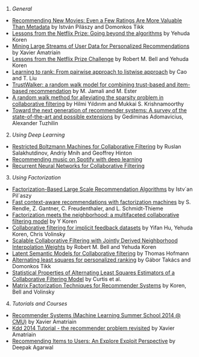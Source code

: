 1. *General*
  * [Recommending New Movies: Even a Few Ratings Are More Valuable Than Metadata](http://dl.acm.org/citation.cfm?id=1639731) by István Pilászy and Domonkos Tikk
  * [Lessons from the Netflix Prize: Going beyond the algorithms](http://workshop.ee.technion.ac.il/upload/Events/MachineLearning/Nflx_Technion_ML_Day.pdf) by Yehuda Koren
  * [Mining Large Streams of User Data for Personalized Recommendations](http://www.sigkdd.org/sites/default/files/issues/14-2-2012-12/V14-02-05-Amatriain.pdf) by Xavier Amatriain
  * [Lessons from the Netflix Prize Challenge](http://public.research.att.com/~volinsky/netflix/sigkddexp.pdf) by Robert M. Bell and Yehuda Koren
  * [Learning to rank: From pairwise approach to listwise approach](http://www.machinelearning.org/proceedings/icml2007/papers/139.pdf) by Cao and T. Liu
  * [TrustWalker: a random walk model for combining trust-based and item-based recommendation](http://dl.acm.org/citation.cfm?id=1557067) by M. Jamali and M. Ester
  * [A random walk method for alleviating the sparsity problem in collaborative filtering](http://dl.acm.org/citation.cfm?id=1454031) by Hilmi Yıldırım and Mukkai S. Krishnamoorthy
  * [Toward the next generation of recommender systems: A survey of the state-of-the-art and possible extensions](http://citeseerx.ist.psu.edu/viewdoc/summary?doi=10.1.1.107.2790) by Gediminas Adomavicius, Alexander Tuzhilin

2. *Using Deep Learning*
  * [Restricted Boltzmann Machines for Collaborative Filtering](http://www.cs.toronto.edu/~rsalakhu/papers/rbmcf.pdf) by Ruslan Salakhutdinov, Andriy Mnih and Geoffrey Hinton
  * [Recommending music on Spotify with deep learning](http://benanne.github.io/2014/08/05/spotify-cnns.html)
  * [Recurrent Neural Networks for Collaborative Filtering](http://erikbern.com/2014/06/28/recurrent-neural-networks-for-collaborative-filtering/)

3. *Using Factorization*
  * [Factorization-Based Large Scale Recommendation Algorithms](http://www.omikk.bme.hu/collections/phd/Villamosmernoki_es_Informatikai_Kar/2010/Pilaszy_Istvan/tezis_eng.pdf) by Istv´an Pil´aszy
  * [Fast context-aware recommendations with factorization machines](http://dl.acm.org/citation.cfm?id=2010002) by S. Rendle, Z. Gantner, C. Freudenthaler, and L. Schmidt-Thieme
  * [Factorization meets the neighborhood: a multifaceted collaborative filtering model](http://citeseerx.ist.psu.edu/viewdoc/summary?doi=10.1.1.218.1031) by Y Koren
  * [Collaborative filtering for implicit feedback datasets](http://citeseerx.ist.psu.edu/viewdoc/summary?doi=10.1.1.167.5120) by Yifan Hu, Yehuda Koren, Chris Volinsky
  * [Scalable Collaborative Filtering with Jointly Derived Neighborhood Interpolation Weights](http://public.research.att.com/~volinsky/netflix/BellKorICDM07.pdf) by Robert M. Bell and Yehuda Koren
  * [Latent Semantic Models for Collaborative filtering](http://citeseerx.ist.psu.edu/viewdoc/summary?doi=10.1.1.331.3636) by Thomas Hofmann
  * [Alternating least squares for personalized ranking](http://dl.acm.org/citation.cfm?id=2365972) by Gábor Takács and Domonkos Tikk
  * [Statistical Properties of Alternating Least Squares Estimators of a Collaborative Filtering Model](http://userpages.umbc.edu/~gobbert/papers/CurtisUMBCReview2011.pdf) by Curtis et al.
  * [Matrix Factorization Techniques for Recommender Systems](http://www2.research.att.com/~volinsky/papers/ieeecomputer.pdf) by Koren, Bell and Volinsky

4. *Tutorials and Courses*
  * [Recommender Systems (Machine Learning Summer School 2014 @ CMU)](http://www.slideshare.net/xamat/recommender-systems-machine-learning-summer-school-2014-cmu) by Xavier Amatriain
  * [Kdd 2014 Tutorial - the recommender problem revisited](http://www.slideshare.net/xamat/kdd-2014-tutorial-the-recommender-problem-revisited) by Xavier Amatriain
  * [Recommending Items to Users: An Explore Exploit Perspective](http://www.ueo-workshop.com/wp-content/uploads/2013/10/UEO-Deepak.pdf) by Deepak Agarwal
  
